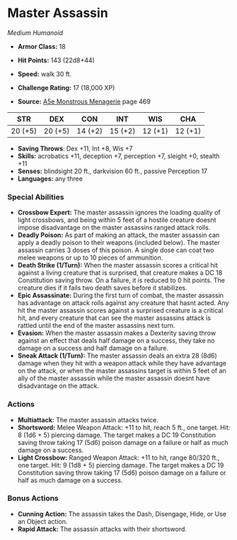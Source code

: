 # Master Assassin

*Medium* *Humanoid*

- **Armor Class:** 18
- **Hit Points:** 143 (22d8+44)
- **Speed:** walk 30 ft.

- **Challenge Rating:** 17 (18,000 XP)
- **Source:** [A5e Monstrous Menagerie](https://enpublishingrpg.com/products/level-up-monstrous-menagerie-a5e) page 469

| STR | DEX | CON | INT | WIS | CHA |
| --- | --- | --- | --- | --- | --- |
| 20 (+5) | 20 (+5) | 14 (+2) | 15 (+2) | 12 (+1) | 12 (+1) |

- **Saving Throws**: Dex +11, Int +8, Wis +7
- **Skills:** acrobatics +11, deception +7, perception +7, sleight +0, stealth +11
- **Senses:** blindsight 20 ft., darkvision 60 ft., passive Perception 17
- **Languages:** any three

### Special Abilities

- **Crossbow Expert:** The master assassin ignores the loading quality of light crossbows, and being within 5 feet of a hostile creature doesnt impose disadvantage on the master assassins ranged attack rolls.
- **Deadly Poison:** As part of making an attack, the master assassin can apply a deadly poison to their weapons (included below). The master assassin carries 3 doses of this poison. A single dose can coat two melee weapons or up to 10 pieces of ammunition.
- **Death Strike (1/Turn):** When the master assassin scores a critical hit against a living creature that is surprised, that creature makes a DC 18 Constitution saving throw. On a failure, it is reduced to 0 hit points. The creature dies if it fails two death saves before it stabilizes.
- **Epic Assassinate:** During the first turn of combat, the master assassin has advantage on attack rolls against any creature that hasnt acted. Any hit the master assassin scores against a surprised creature is a critical hit, and every creature that can see the master assassins attack is rattled until the end of the master assassins next turn.
- **Evasion:** When the master assassin makes a Dexterity saving throw against an effect that deals half damage on a success, they take no damage on a success and half damage on a failure.
- **Sneak Attack (1/Turn):** The master assassin deals an extra 28 (8d6) damage when they hit with a weapon attack while they have advantage on the attack, or when the master assassins target is within 5 feet of an ally of the master assassin while the master assassin doesnt have disadvantage on the attack.

### Actions

- **Multiattack:** The master assassin attacks twice.
- **Shortsword:** Melee Weapon Attack: +11 to hit, reach 5 ft., one target. Hit: 8 (1d6 + 5) piercing damage. The target makes a DC 19 Constitution saving throw  taking 17 (5d6) poison damage on a failure  or half as much damage on a success.
- **Light Crossbow:** Ranged Weapon Attack: +11 to hit, range 80/320 ft., one target. Hit: 9 (1d8 + 5) piercing damage. The target makes a DC 19 Constitution saving throw  taking 17 (5d6) poison damage on a failure  or half as much damage on a success.

### Bonus Actions

- **Cunning Action:** The assassin takes the Dash, Disengage, Hide, or Use an Object action.
- **Rapid Attack:** The assassin attacks with their shortsword.


